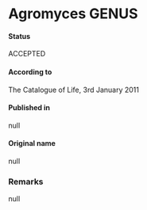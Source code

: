 Agromyces GENUS
=======

#### Status
ACCEPTED

#### According to
The Catalogue of Life, 3rd January 2011

#### Published in
null

#### Original name
null

### Remarks
null